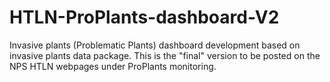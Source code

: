 # HTLN-ProPlants-dashboard-V2

Invasive plants (Problematic Plants) dashboard development based on invasive plants data package. This is the "final" version to be posted on the NPS HTLN webpages under ProPlants monitoring.

